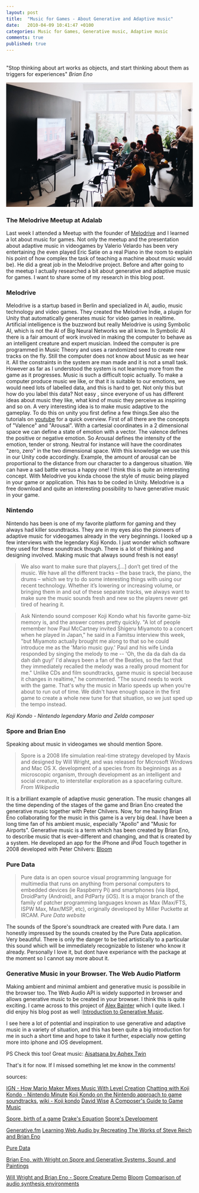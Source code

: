 ```yaml
---
layout: post
title:  "Music for Games - About Generative and Adaptive music"
date:   2010-04-09 10:41:47 +0100
categories: Music for Games, Generative music, Adaptive music
comments: true
published: true
---
```

<div class="message">
<br>
 "Stop thinking about art works as objects, and start thinking about them as triggers for experiences" 
<cite>Brian Eno</cite>
</div>

![image](/assets/img/idalab-meetup.jpg)

### The Melodrive Meetup at Adalab 
Last week I attended a Meetup with the founder of [Melodrive](https://melodrive.com) and I learned a lot about music for games. Not only the meetup and the presentation about adaptive music in videogames by Valerio Velardo has been very entertaining (he even played Eric Satie on a real Piano in the room to explain his point of how complex the task of teaching a machine about music would be).
He did a great job in the Melodrive project. Before and after going to the meetup I actually researched a bit about generative and adaptive music for games. I want to share some of my research in this blog post.

### Melodrive

Melodrive is a startup based in Berlin and specialized in AI, audio, music technology and video games. They created the Melodrive Indie, a plugin for Unity that automatically generates music for video games in realtime. 
Artificial intelligence is the buzzword but really Melodrive is using Symbolic AI, which is not the AI of Big Neural Networks we all know. 
In Symbolic AI there is a fair amount of work involved in making the computer to behave as an intelligent creature and expert musician. Indeed the computer is pre programmed in Music Theory and uses a randomized seed to create new tracks on the fly. Still the computer does not know about Music as we hear it. 
All the constraints in the system are man made and it is not a small task. 
However as far as I understood the system is not learning more from the game as it progresses.
Music is such a difficult topic actually. To make a computer produce music we like, or that it is suitable to our emotions, we would need lots of labelled data, and this is hard to get. Not only this but how do you label this data? Not easy , since everyone of us has different ideas about music they like, what kind of music they perceive as inspiring and so on.
A very interesting idea is to make music adaptive to the gameplay. To do this on unity you first define a few things.See also the tutorials on [youtube](https://www.youtube.com/watch?v=fQeoPf9ivL4) for a quick overview.
First of all there are the concepts of "Valence" and "Arousal". With a cartesial coordinates in a 2 dimensional space we can define a state of emotion with a vector. The valence defines the positive or negative emotion. So Arousal defines the intensity of the emotion, tender or strong. Neutral for instance will have the coordinates "zero, zero" in the two dimensional space.
With this knowledge we use this in our Unity code accordingly. Example, the amount of arousal can be proportional to the distance from our character to a dangerous situation. We can have a sad battle versus a happy one! I think this is quite an interesting concept.
With Melodrive you kinda choose the style of music being played in your game or application. This has to be coded in Unity. Melodrive is a free download and quite an interesting possibility to have generative music in your game. 

### Nintendo

Nintendo has been is one of my favorite platform for gaming and they always had killer soundtracks.
They are in my eyes also the pioneers of adaptive music for videogames already in the very beginnings.
I looked up a few interviews with the legendary Koji Kondo. I just wonder which software they used for these soundtrack though. 
There is a lot of thinking and designing involved. Making music that always sound fresh is not easy!

> We also want to make sure that players,[...] don’t get tired of the music. We have all the different tracks – the base track, the piano, the drums – which we try to do some interesting things with using our recent technology. Whether it’s lowering or increasing volume, or bringing them in and out of these separate tracks, we always want to make sure the music sounds fresh and new so the players never get tired of hearing it.

> Ask Nintendo sound composer Koji Kondo what his favorite game-biz memory is, and the answer comes pretty quickly. "A lot of people remember how Paul McCartney invited Shigeru Miyamoto to a concert when he played in Japan," he said in a Famitsu interview this week, "but Miyamoto actually brought me along to that so he could introduce me as the 'Mario music guy.' Paul and his wife Linda responded by singing the melody to me -- 'Oh, the da da dah da da dah dah guy!' I'd always been a fan of the Beatles, so the fact that they immediately recalled the melody was a really proud moment for me."
Unlike CDs and film soundtracks, game music is special because it changes in realtime," he commented. "The sound needs to work with the game. That's why the music in Mario speeds up when you're about to run out of time. We didn't have enough space in the first game to create a whole new tune for that situation, so we just sped up the tempo instead.
<div>
<cite>Koji Kondo - Nintendo legendary Mario and Zelda composer </cite>
</div>


### Spore and Brian Eno

Speaking about music in videogames we should mention Spore.

> Spore is a 2008 life simulation real-time strategy developed by Maxis and designed by Will Wright, and was released for Microsoft Windows and Mac OS X.
development of a species from its beginnings as a microscopic organism, through development as an intelligent and social creature, to interstellar exploration as a spacefaring culture.
<cite>From Wikipedia</cite>

It is a brilliant example of adaptive music generation. The music changes all the time depending of the stages of the game and Brian Eno created the generative music together with Peter Chilvers.
Now, for me having Brian Eno collaborating for the music in this game is a very big deal.
I have been a long time fan of his ambient music, especially "Apollo" and "Music for Airports".
Generative music is a term which has been created by Brian Eno, to describe music that is ever-different and changing, and that is created by a system.
He developed an app for the iPhone and iPod Touch together in 2008 developed with Peter Chilvers: [Bloom](http://www.generativemusic.com/bloom.html)

### Pure Data

> Pure data is an open source visual programming language for multimedia that runs on anything from personal computers to embedded devices (ie Raspberry Pi) and smartphones (via libpd, DroidParty (Android), and PdParty (iOS). It is a major branch of the family of patcher programming languages known as Max (Max/FTS, ISPW Max, Max/MSP, etc), originally developed by Miller Puckette at IRCAM.
<cite>Pure Data website</cite>

The sounds of the Spore's soundtrack are created with Pure data.
I am honestly impressed by the sounds created by the Pure Data application. Very beautiful. There is only the danger to be tied artistically to a particular this sound which will be immediately recognizable to listener who know it already. Personally I love it, but dont have experiance with the package at the moment so I cannot say more about it.

### Generative Music in your Browser. The Web Audio Platform

Making ambient and minimal ambient and generative music is possibile in the browser too.
The Web Audio API is widely supported in browser and allows generative music to be created in your browser. I think this is quite exciting.
I came across to this project of [Alex Bainter](https://generative.fm) which I quite liked. I did enjoy his blog post as well :[Introduction to Generative Music](https://medium.com/@metalex9/introduction-to-generative-music-91e00e4dba11).

I see here a lot of potential and inspiration to use generative and adaptive music in a variety of situation, and this has been quite a big introduction for me in such a short time and hope to take it further, especially now getting more into iphone and iOS development.

<!-- 
The Drake equation is a probabilistic argument used to estimate the number of active, communicative extraterrestrial civilizations in the Milky Way galaxy.
 -->

PS Check this too! Great music: [Aisatsana by Aphex Twin](https://www.youtube.com/watch?v=bj30yfuXKy4)

That's it for now. If I missed something let me know in the comments! 



sources:

[IGN - How Mario Maker Mixes Music With Level Creation](https://www.ign.com/articles/2014/12/08/how-mario-maker-mixes-music-with-level-creation)
[Chatting with Koji Kondo - Nintendo Minute](https://www.youtube.com/watch?v=3WsP4lnFq9w&t=3m25s)
[Koji Kondo on the Nintendo approach to game soundtracks.](https://web.archive.org/web/20150929062439/http://www.1up.com/news/mario-music)
[wiki - Koji kondo](https://en.wikipedia.org/wiki/Koji_Kondo)
[David Wise](http://davidwise.co.uk)
[A Composer's Guide to Game Music](https://mitpress.mit.edu/books/composers-guide-game-music)

[Spore, birth of a game](https://www.ted.com/talks/will_wright_makes_toys_that_make_worlds?language=en)
[Drake's Equation](https://en.wikipedia.org/wiki/Drake_equation)
[Spore's Development](https://en.wikipedia.org/wiki/Development_of_Spore)

[Generative.fm](https://generative.fm/about)
[Learning Web Audio by Recreating The Works of Steve Reich and Brian Eno](https://teropa.info/blog/2016/07/28/javascript-systems-music.html)

[Pure Data](https://en.wikipedia.org/wiki/Pure_Data)

[Brian Eno, with Wright on Spore and Generative Systems, Sound, and Paintings](http://cdm.link/2007/06/brian-eno-with-wright-on-spore-and-generative-systems-sound-and-paintings/)

[Will Wright and Brian Eno - Spore Creature Demo](https://www.youtube.com/watch?v=8PXiNNXUUF8)
[Bloom](http://www.generativemusic.com/bloom.html)
[Comparison of audio synthesis environments](https://en.wikipedia.org/wiki/Comparison_of_audio_synthesis_environments)
<br>